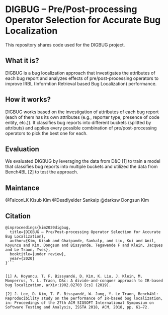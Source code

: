 # DIGBUG – Pre/Post-processing Operator Selection for Accurate Bug Localization

This repository shares code used for the DIGBUG project.

## What it is?
DIGBUG is a bug localization approach that investigates the attributes of each bug report and analyzes effects of pre/post-processing operators to improve IRBL (Informtion Retrieval based Bug Localization) performance.

## How it works?
DIGBUG works based on the investigation of attributes of each bug report (each of them has its own attributes (e.g., reporter type, presence of code entity, etc.)). It classifies bug reports into different buckets (splitted by attributs) and applies every possible combination of pre/post-processing operators to pick the best one for each.

## Evaluation
We evaluated DIGBUG by leveraging the data from D&C [1] to train a model that classifies bug reports into multiple buckets and utilized the data from Bench4BL [2] to test the approach.

## Maintance
@FalconLK Kisub Kim
@Deadlyelder Sankalp
@darksw Dongsun Kim

## Citation
```
@inproceedings{kim2020digbug,
  title={DIGBUG – Pre/Post-processing Operator Selection for Accurate Bug Localization},
  author={Kim, Kisub and Ghatpande, Sankalp, and Liu, Kui and Anil, Koyuncu and Kim, Dongsun and Bissyande, Tegawende F and Klein, Jacques and Le Traon, Yves},
  booktitle={under review},
  year={2020}
}```


[1] A. Koyuncu, T. F. Bissyandé, D. Kim, K. Liu, J. Klein, M. Monperrus, Y. L. Traon, D&c: A divide-and-conquer approach to IR-based bug localization, arXiv:1902.02703 [cs] (2019).

[2] J. Lee, D. Kim, T. F. Bissyandé, W. Jung, Y. Le Traon, Bench4bl: Reproducibility study on the performance of IR-based bug localization, in: Proceedings of the 27th ACM SIGSOFT International Symposium on Software Testing and Analysis, ISSTA 2018, ACM, 2018, pp. 61–72.

